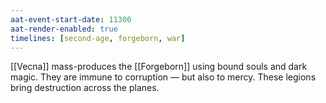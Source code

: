 ```yaml
---
aat-event-start-date: 11300
aat-render-enabled: true
timelines: [second-age, forgeborn, war]
---
```


[[Vecna]] mass-produces the [[Forgeborn]] using bound souls and dark magic. They are immune to corruption — but also to mercy. These legions bring destruction across the planes.
